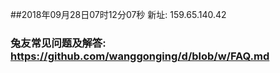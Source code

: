 ##2018年09月28日07时12分07秒 新址: 159.65.140.42
### 兔友常见问题及解答: https://github.com/wanggonging/d/blob/w/FAQ.md
